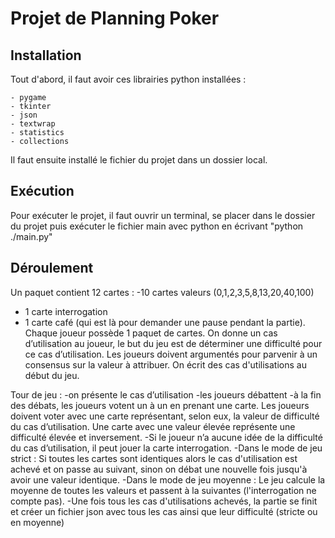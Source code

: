 # Projet de Planning Poker

## Installation

Tout d'abord, il faut avoir ces librairies python installées :

    - pygame
    - tkinter
    - json
    - textwrap
    - statistics
    - collections

Il faut ensuite installé le fichier du projet dans un dossier local.

## Exécution

Pour exécuter le projet, il faut ouvrir un terminal, se placer dans le dossier du projet puis exécuter le fichier main avec python en écrivant "python ./main.py"

## Déroulement

Un paquet contient 12 cartes :
-10 cartes valeurs (0,1,2,3,5,8,13,20,40,100)
- 1 carte interrogation
- 1 carte café (qui est là pour demander une pause pendant la partie).
Chaque joueur possède 1 paquet de cartes.
On donne un cas d’utilisation au joueur, le but du jeu est de déterminer une difficulté pour ce cas d’utilisation. Les joueurs doivent argumentés pour parvenir à un consensus sur la valeur à attribuer.
On écrit des cas d'utilisations au début du jeu.

Tour de jeu :
-on présente le cas d’utilisation
-les joueurs débattent
-à la fin des débats, les joueurs votent un à un en prenant une carte. Les joueurs doivent voter avec une carte représentant, selon eux, la valeur de difficulté du cas d’utilisation. Une carte avec une valeur élevée représente une difficulté élevée et inversement. 
-Si le joueur n’a aucune idée de la difficulté du cas d’utilisation, il peut jouer la carte interrogation.
-Dans le mode de jeu strict : Si toutes les cartes sont identiques alors le cas d'utilisation est achevé et on passe au suivant, sinon on débat une nouvelle fois jusqu'à avoir une valeur identique.
-Dans le mode de jeu moyenne : Le jeu calcule la moyenne de toutes les valeurs et passent à la suivantes (l'interrogation ne compte pas).
-Une fois tous les cas d'utilisations achevés, la partie se finit et créer un fichier json avec tous les cas ainsi que leur difficulté (stricte ou en moyenne)
